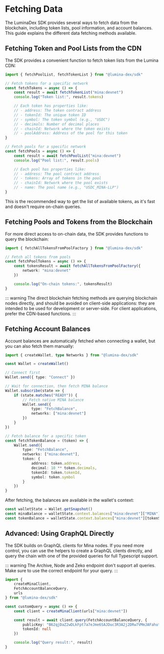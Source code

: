 # Fetching Data

The LuminaDex SDK provides several ways to fetch data from the blockchain, including token lists, pool information, and account balances. This guide explains the different data fetching methods available.

## Fetching Token and Pool Lists from the CDN

The SDK provides a convenient function to fetch token lists from the Lumina CDN:

```ts
import { fetchPoolList, fetchTokenList } from "@lumina-dex/sdk"

// Fetch tokens for a specific network
const fetchTokens = async () => {
	const result = await fetchTokenList("mina:devnet")
	console.log("Token list:", result.tokens)

	// Each token has properties like:
	// - address: The token contract address
	// - tokenId: The unique token ID
	// - symbol: The token symbol (e.g., "USDC")
	// - decimals: Number of decimal places
	// - chainId: Network where the token exists
	// - poolAddress: Address of the pool for this token
}

// Fetch pools for a specific network
const fetchPools = async () => {
	const result = await fetchPoolList("mina:devnet")
	console.log("Pool list:", result.pools)

	// Each pool has properties like:
	// - address: The pool contract address
	// - tokens: Array of tokens in the pool
	// - chainId: Network where the pool exists
	// - name: The pool name (e.g., "USDC_MINA-LLP")
}
```

This is the recommended way to get the list of available tokens, as it's fast and doesn't require on-chain queries.

## Fetching Pools and Tokens from the Blockchain

For more direct access to on-chain data, the SDK provides functions to query the blockchain:

```ts
import { fetchAllTokensFromPoolFactory } from "@lumina-dex/sdk"

// Fetch all tokens from pools
const fetchPoolTokens = async () => {
	const tokensResult = await fetchAllTokensFromPoolFactory({
		network: "mina:devnet"
	})

	console.log("On-chain tokens:", tokensResult)
}
```

::: warning
The direct blockchain fetching methods are querying blockchain nodes directly, and should be avoided on client-side applications: they are intended to be used for development or server-side. For client applications, prefer the CDN-based functions.
:::

## Fetching Account Balances

Account balances are automatically fetched when connecting a wallet, but you can also fetch them manually:

```ts
import { createWallet, type Networks } from "@lumina-dex/sdk"

const Wallet = createWallet()

// Connect first
Wallet.send({ type: "Connect" })

// Wait for connection, then fetch MINA balance
Wallet.subscribe(state => {
	if (state.matches("READY")) {
		// Fetch native MINA balance
		Wallet.send({
			type: "FetchBalance",
			networks: ["mina:devnet"]
		})
	}
})

// Fetch balance for a specific token
const fetchTokenBalance = (token) => {
	Wallet.send({
		type: "FetchBalance",
		networks: ["mina:devnet"],
		token: {
			address: token.address,
			decimal: 10 ** token.decimals,
			tokenId: token.tokenId,
			symbol: token.symbol
		}
	})
}
```

After fetching, the balances are available in the wallet's context:

```ts
const walletState = Wallet.getSnapshot()
const minaBalance = walletState.context.balances["mina:devnet"]["MINA"]
const tokenBalance = walletState.context.balances["mina:devnet"][tokenSymbol]
```

## Advanced: Using GraphQL Directly

The SDK builds on GraphQL clients for Mina nodes. If you need more control, you can use the helpers to create a GraphQL clients directly, and query the chain with one of the provided queries for full Typescript support.

::: warning
The Archive, Node and Zeko endpoint don't support all queries. Make sure to use the correct endpoint for your query.
:::

```ts
import {
	createMinaClient,
	FetchAccountBalanceQuery,
	urls
} from "@lumina-dex/sdk"

const customQuery = async () => {
	const client = createMinaClient(urls["mina:devnet"])

	const result = await client.query(FetchAccountBalanceQuery, {
		publicKey: "B62qjDaZ2wDLkFpt7a7eJme6SAJDuc3R3A2j2DRw7VMmJAFahut7e8w",
		tokenId: null
	})

	console.log("Query result:", result)
}
```
